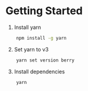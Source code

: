 # Getting Started

1. Install yarn
```sh
    npm install -g yarn
```
2. Set yarn to v3
```sh
    yarn set version berry
```
3. Install dependencies
```sh
    yarn
```
